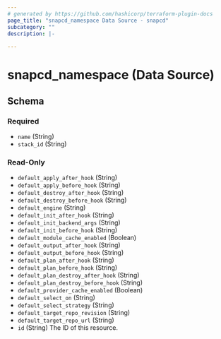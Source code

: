 ```yaml
---
# generated by https://github.com/hashicorp/terraform-plugin-docs
page_title: "snapcd_namespace Data Source - snapcd"
subcategory: ""
description: |-
  
---
```


# snapcd_namespace (Data Source)





<!-- schema generated by tfplugindocs -->
## Schema

### Required

- `name` (String)
- `stack_id` (String)

### Read-Only

- `default_apply_after_hook` (String)
- `default_apply_before_hook` (String)
- `default_destroy_after_hook` (String)
- `default_destroy_before_hook` (String)
- `default_engine` (String)
- `default_init_after_hook` (String)
- `default_init_backend_args` (String)
- `default_init_before_hook` (String)
- `default_module_cache_enabled` (Boolean)
- `default_output_after_hook` (String)
- `default_output_before_hook` (String)
- `default_plan_after_hook` (String)
- `default_plan_before_hook` (String)
- `default_plan_destroy_after_hook` (String)
- `default_plan_destroy_before_hook` (String)
- `default_provider_cache_enabled` (Boolean)
- `default_select_on` (String)
- `default_select_strategy` (String)
- `default_target_repo_revision` (String)
- `default_target_repo_url` (String)
- `id` (String) The ID of this resource.
